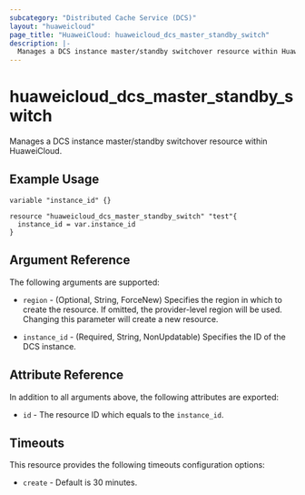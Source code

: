 ```yaml
---
subcategory: "Distributed Cache Service (DCS)"
layout: "huaweicloud"
page_title: "HuaweiCloud: huaweicloud_dcs_master_standby_switch"
description: |-
  Manages a DCS instance master/standby switchover resource within HuaweiCloud.
---
```


# huaweicloud_dcs_master_standby_switch

Manages a DCS instance master/standby switchover resource within HuaweiCloud.

## Example Usage

```hcl
variable "instance_id" {}

resource "huaweicloud_dcs_master_standby_switch" "test"{
  instance_id = var.instance_id
}
```

## Argument Reference

The following arguments are supported:

* `region` - (Optional, String, ForceNew) Specifies the region in which to create the resource.
  If omitted, the provider-level region will be used. Changing this parameter will create a new resource.

* `instance_id` - (Required, String, NonUpdatable) Specifies the ID of the DCS instance.

## Attribute Reference

In addition to all arguments above, the following attributes are exported:

* `id` - The resource ID which equals to the `instance_id`.

## Timeouts

This resource provides the following timeouts configuration options:

* `create` - Default is 30 minutes.
